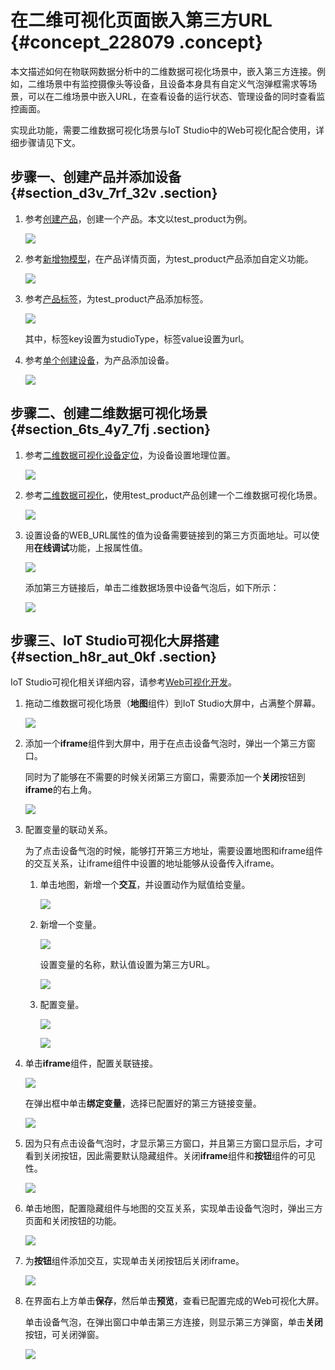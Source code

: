 # 在二维可视化页面嵌入第三方URL {#concept_228079 .concept}

本文描述如何在物联网数据分析中的二维数据可视化场景中，嵌入第三方连接。例如，二维场景中有监控摄像头等设备，且设备本身具有自定义气泡弹框需求等场景，可以在二维场景中嵌入URL，在查看设备的运行状态、管理设备的同时查看监控画面。

实现此功能，需要二维数据可视化场景与IoT Studio中的Web可视化配合使用，详细步骤请见下文。

## 步骤一、创建产品并添加设备 {#section_d3v_7rf_32v .section}

1.  参考[创建产品](../../../../cn.zh-CN/用户指南/产品与设备/创建产品.md#)，创建一个产品。本文以test\_product为例。

    ![](http://static-aliyun-doc.oss-cn-hangzhou.aliyuncs.com/assets/img/190853/155834271946819_zh-CN.png)

2.  参考[新增物模型](../../../../cn.zh-CN/用户指南/产品与设备/物模型/新增物模型.md#)，在产品详情页面，为test\_product产品添加自定义功能。

    ![](http://static-aliyun-doc.oss-cn-hangzhou.aliyuncs.com/assets/img/190853/155834271946823_zh-CN.png)

3.  参考[产品标签](../../../../cn.zh-CN/用户指南/产品与设备/标签.md#section_u23_ssb_wdb)，为test\_product产品添加标签。

    ![](http://static-aliyun-doc.oss-cn-hangzhou.aliyuncs.com/assets/img/190853/155834271946826_zh-CN.png)

    其中，标签key设置为studioType，标签value设置为url。

4.  参考[单个创建设备](../../../../cn.zh-CN/用户指南/产品与设备/创建设备/单个创建设备.md#)，为产品添加设备。

    ![](http://static-aliyun-doc.oss-cn-hangzhou.aliyuncs.com/assets/img/190853/155834271946827_zh-CN.png)


## 步骤二、创建二维数据可视化场景 {#section_6ts_4y7_7fj .section}

1.  参考[二维数据可视化设备定位](../../../../cn.zh-CN/空间数据可视化/二维数据可视化设备定位.md#)，为设备设置地理位置。

    ![](http://static-aliyun-doc.oss-cn-hangzhou.aliyuncs.com/assets/img/190853/155834271946828_zh-CN.png)

2.  参考[二维数据可视化](../../../../cn.zh-CN/空间数据可视化/二维数据可视化.md#)，使用test\_product产品创建一个二维数据可视化场景。

    ![](http://static-aliyun-doc.oss-cn-hangzhou.aliyuncs.com/assets/img/190853/155834271946939_zh-CN.png)

3.  设置设备的WEB\_URL属性的值为设备需要链接到的第三方页面地址。可以使用**在线调试**功能，上报属性值。

    ![](http://static-aliyun-doc.oss-cn-hangzhou.aliyuncs.com/assets/img/190853/155834271947168_zh-CN.png)

    添加第三方链接后，单击二维数据场景中设备气泡后，如下所示：

    ![](http://static-aliyun-doc.oss-cn-hangzhou.aliyuncs.com/assets/img/190853/155834271947169_zh-CN.png)


## 步骤三、IoT Studio可视化大屏搭建 {#section_h8r_aut_0kf .section}

IoT Studio可视化相关详细内容，请参考[Web可视化开发](https://help.aliyun.com/document_detail/110475.html)。

1.  拖动二维数据可视化场景（**地图**组件）到IoT Studio大屏中，占满整个屏幕。

    ![](http://static-aliyun-doc.oss-cn-hangzhou.aliyuncs.com/assets/img/190853/155834271947112_zh-CN.png)

2.  添加一个**iframe**组件到大屏中，用于在点击设备气泡时，弹出一个第三方窗口。

    同时为了能够在不需要的时候关闭第三方窗口，需要添加一个**关闭**按钮到**iframe**的右上角。

    ![](http://static-aliyun-doc.oss-cn-hangzhou.aliyuncs.com/assets/img/190853/155834271947113_zh-CN.png)

3.  配置变量的联动关系。

    为了点击设备气泡的时候，能够打开第三方地址，需要设置地图和iframe组件的交互关系，让iframe组件中设置的地址能够从设备传入iframe。

    1.  单击地图，新增一个**交互**，并设置动作为赋值给变量。

        ![](http://static-aliyun-doc.oss-cn-hangzhou.aliyuncs.com/assets/img/190853/155834272047146_zh-CN.png)

    2.  新增一个变量。

        ![](http://static-aliyun-doc.oss-cn-hangzhou.aliyuncs.com/assets/img/190853/155834272047173_zh-CN.png)

        设置变量的名称，默认值设置为第三方URL。

        ![](http://static-aliyun-doc.oss-cn-hangzhou.aliyuncs.com/assets/img/190853/155834272047217_zh-CN.png)

    3.  配置变量。

        ![](http://static-aliyun-doc.oss-cn-hangzhou.aliyuncs.com/assets/img/190853/155834272047182_zh-CN.png)

        ![](http://static-aliyun-doc.oss-cn-hangzhou.aliyuncs.com/assets/img/190853/155834272047194_zh-CN.png)

4.  单击**iframe**组件，配置关联链接。

    ![](http://static-aliyun-doc.oss-cn-hangzhou.aliyuncs.com/assets/img/190853/155834272047196_zh-CN.png)

    在弹出框中单击**绑定变量**，选择已配置好的第三方链接变量。

    ![](http://static-aliyun-doc.oss-cn-hangzhou.aliyuncs.com/assets/img/190853/155834272047198_zh-CN.png)

5.  因为只有点击设备气泡时，才显示第三方窗口，并且第三方窗口显示后，才可看到关闭按钮，因此需要默认隐藏组件。关闭**iframe**组件和**按钮**组件的可见性。

    ![](http://static-aliyun-doc.oss-cn-hangzhou.aliyuncs.com/assets/img/190853/155834272047199_zh-CN.png)

6.  单击地图，配置隐藏组件与地图的交互关系，实现单击设备气泡时，弹出三方页面和关闭按钮的功能。

    ![](http://static-aliyun-doc.oss-cn-hangzhou.aliyuncs.com/assets/img/190853/155834272047203_zh-CN.png)

7.  为**按钮**组件添加交互，实现单击关闭按钮后关闭iframe。

    ![](http://static-aliyun-doc.oss-cn-hangzhou.aliyuncs.com/assets/img/190853/155834272047205_zh-CN.png)

8.  在界面右上方单击**保存**，然后单击**预览**，查看已配置完成的Web可视化大屏。

    单击设备气泡，在弹出窗口中单击第三方连接，则显示第三方弹窗，单击**关闭**按钮，可关闭弹窗。

    ![](http://static-aliyun-doc.oss-cn-hangzhou.aliyuncs.com/assets/img/190853/155834272047212_zh-CN.png)


